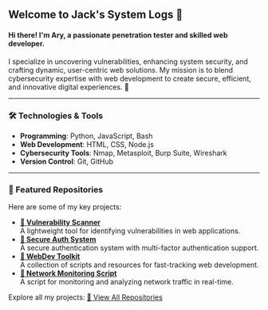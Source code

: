 ## Welcome to Jack's System Logs 👋

#### Hi there! I'm **Ary**, a passionate **penetration tester** and skilled **web developer**.  
I specialize in uncovering vulnerabilities, enhancing system security, and crafting dynamic, user-centric web solutions. My mission is to blend cybersecurity expertise with web development to create secure, efficient, and innovative digital experiences. 🚀

---

### 🛠️ Technologies & Tools  
- **Programming**: Python, JavaScript, Bash  
- **Web Development**: HTML, CSS, Node.js  
- **Cybersecurity Tools**: Nmap, Metasploit, Burp Suite, Wireshark  
- **Version Control**: Git, GitHub  

---

### 📂 Featured Repositories  
Here are some of my key projects:  
- **[🔗 Vulnerability Scanner](https://github.com/jackssyslogs/vulnerability-scanner)**  
  A lightweight tool for identifying vulnerabilities in web applications.  
- **[🔗 Secure Auth System](https://github.com/jackssyslogs/secure-auth-system)**  
  A secure authentication system with multi-factor authentication support.  
- **[🔗 WebDev Toolkit](https://github.com/jackssyslogs/webdev-toolkit)**  
  A collection of scripts and resources for fast-tracking web development.  
- **[🔗 Network Monitoring Script](https://github.com/jackssyslogs/network-monitoring-script)**  
  A script for monitoring and analyzing network traffic in real-time.  

Explore all my projects: [🔗 View All Repositories](https://github.com/jackssyslogs?tab=repositories)  

